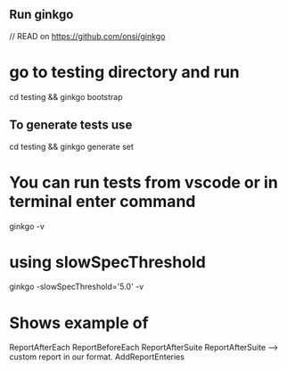 ## Run ginkgo
// READ on https://github.com/onsi/ginkgo
# go to testing directory and run
cd testing &&  ginkgo bootstrap

## To generate tests use
cd testing && ginkgo generate set

# You can run tests from vscode or in terminal enter command
ginkgo -v
# using slowSpecThreshold
ginkgo -slowSpecThreshold='5.0' -v  

# Shows example of 
ReportAfterEach 
ReportBeforeEach
ReportAfterSuite
ReportAfterSuite --> custom report in our format.
AddReportEnteries

